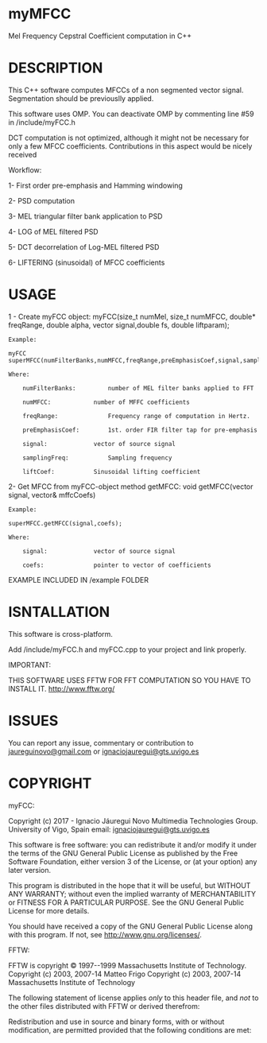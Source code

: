 # myMFCC
Mel Frequency Cepstral Coefficient computation in C++



# DESCRIPTION

This C++ software computes MFCCs of a non segmented vector signal. Segmentation should be previouslly applied.

This software uses OMP. You can deactivate OMP by commenting line #59 in /include/myFCC.h

DCT computation is not optimized, although it might not be necessary for only a few MFCC coefficients. Contributions in this aspect would be nicely received


Workflow:

1- First order pre-emphasis and Hamming windowing

2- PSD computation

3- MEL triangular filter bank application to PSD

4- LOG of MEL filtered PSD

5- DCT decorrelation of Log-MEL filtered PSD

6- LIFTERING (sinusoidal) of MFCC coefficients


# USAGE

1 - Create myFCC object: myFCC(size_t numMel, size_t numMFCC, double* freqRange, double alpha, vector<double> signal,double fs, double liftparam);

	Example:
	
	myFCC superMFCC(numFilterBanks,numMFCC,freqRange,preEmphasisCoef,signal,samplingFreq,liftCoef);	
	
	Where:
	
		numFilterBanks: 		number of MEL filter banks applied to FFT
		
		numMFCC:			number of MFFC coefficients
		
		freqRange:		        Frequency range of computation in Hertz.
		
		preEmphasisCoef:		1st. order FIR filter tap for pre-emphasis  
		
		signal:				vector of source signal
		
		samplingFreq:			Sampling frequency
		
		liftCoef:			Sinusoidal lifting coefficient 
		
		
2- Get MFCC from myFCC-object method getMFCC:     void  getMFCC(vector<double> signal, vector<double>& mffcCoefs)

	Example:
	
	superMFCC.getMFCC(signal,coefs);
	
	Where:
	
		signal:				vector of source signal
		
		coefs:				pointer to vector of coefficients
		
EXAMPLE INCLUDED IN /example FOLDER 

# ISNTALLATION

This software is cross-platform.

Add /include/myFCC.h and myFCC.cpp to your project and link properly.

IMPORTANT:

THIS SOFTWARE USES FFTW FOR FFT COMPUTATION SO YOU HAVE TO INSTALL IT. http://www.fftw.org/

# ISSUES

You can report any issue, commentary or contribution to jaureguinovo@gmail.com or ignaciojauregui@gts.uvigo.es

# COPYRIGHT

myFCC:

Copyright (c) 2017 - Ignacio Jáuregui Novo
Multimedia Technologies Group. University of Vigo, Spain
email: ignaciojauregui@gts.uvigo.es
 
This software is free software: you can redistribute it and/or modify
it under the terms of the GNU General Public License as published by
the Free Software Foundation, either version 3 of the License, or
(at your option) any later version.
 
This program is distributed in the hope that it will be useful,
but WITHOUT ANY WARRANTY; without even the implied warranty of
MERCHANTABILITY or FITNESS FOR A PARTICULAR PURPOSE.  See the
GNU General Public License for more details.
 
You should have received a copy of the GNU General Public License
along with this program.  If not, see <http://www.gnu.org/licenses/>.

FFTW:

FFTW is copyright © 1997--1999 Massachusetts Institute of Technology.
Copyright (c) 2003, 2007-14 Matteo Frigo
Copyright (c) 2003, 2007-14 Massachusetts Institute of Technology

The following statement of license applies *only* to this header file,
and *not* to the other files distributed with FFTW or derived therefrom:

Redistribution and use in source and binary forms, with or without
modification, are permitted provided that the following conditions
are met:
